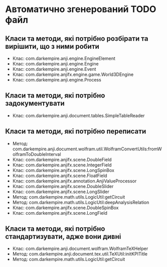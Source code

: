 Автоматично згенерований TODO файл
==================================
Класи та методи, які потрібно розбірати та вирішити, що з ними робити
---------------------------------------------------------------------

* Клас: com.darkempire.anji.engine.EngineElement
* Клас: com.darkempire.anji.engine.Engine
* Клас: com.darkempire.anji.engine.Event
* Клас: com.darkempire.anjifx.engine.game.World3DEngine
* Клас: com.darkempire.anji.engine.Process

Класи та методи, які потрібно задокументувати
---------------------------------------------------------------------

* Клас: com.darkempire.anji.document.tables.SimpleTableReader

Класи та методи, які потрібно переписати
---------------------------------------------------------------------

* Метод: com.darkempire.anji.document.wolfram.util.WolframConvertUtils:fromWolframToDoubleInterval
* Клас: com.darkempire.anjifx.scene.DoubleField
* Клас: com.darkempire.anjifx.scene.IntegerField
* Клас: com.darkempire.anjifx.scene.LongSpinBox
* Клас: com.darkempire.anjifx.scene.FloatField
* Клас: com.darkempire.anjifx.annotation.AnjiValueProcessor
* Клас: com.darkempire.anjifx.scene.DoubleSlider
* Клас: com.darkempire.anjifx.scene.LongSlider
* Метод: com.darkempire.math.utils.LogicUtil:getCircuit
* Метод: com.darkempire.math.utils.LogicUtil:deepAnalysisRelation
* Клас: com.darkempire.anjifx.scene.DoubleSpinBox
* Клас: com.darkempire.anjifx.scene.LongField

Класи та методи, які потрібно стандартизувати, адже вони дивні
---------------------------------------------------------------------

* Клас: com.darkempire.anji.document.wolfram.WolframTeXHelper
* Метод: com.darkempire.anji.document.tex.util.TeXUtil:initKPITitle
* Метод: com.darkempire.math.utils.LogicUtil:getCircuit

